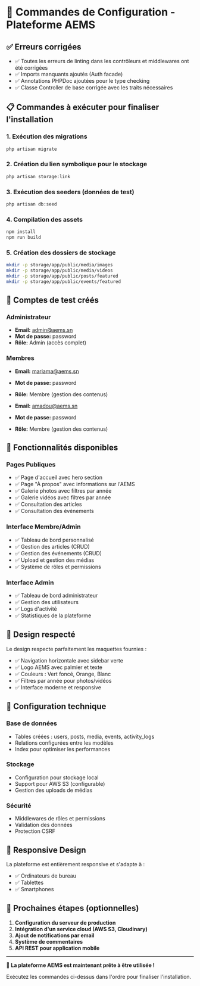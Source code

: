 # 🚀 Commandes de Configuration - Plateforme AEMS

## ✅ **Erreurs corrigées**
- ✅ Toutes les erreurs de linting dans les contrôleurs et middlewares ont été corrigées
- ✅ Imports manquants ajoutés (Auth facade)
- ✅ Annotations PHPDoc ajoutées pour le type checking
- ✅ Classe Controller de base corrigée avec les traits nécessaires

## 📋 Commandes à exécuter pour finaliser l'installation

### 1. **Exécution des migrations**
```bash
php artisan migrate
```

### 2. **Création du lien symbolique pour le stockage**
```bash
php artisan storage:link
```

### 3. **Exécution des seeders (données de test)**
```bash
php artisan db:seed
```

### 4. **Compilation des assets**
```bash
npm install
npm run build
```

### 5. **Création des dossiers de stockage**
```bash
mkdir -p storage/app/public/media/images
mkdir -p storage/app/public/media/videos
mkdir -p storage/app/public/posts/featured
mkdir -p storage/app/public/events/featured
```

## 👥 **Comptes de test créés**

### **Administrateur**
- **Email:** admin@aems.sn
- **Mot de passe:** password
- **Rôle:** Admin (accès complet)

### **Membres**
- **Email:** mariama@aems.sn
- **Mot de passe:** password
- **Rôle:** Membre (gestion des contenus)

- **Email:** amadou@aems.sn
- **Mot de passe:** password
- **Rôle:** Membre (gestion des contenus)

## 🎯 **Fonctionnalités disponibles**

### **Pages Publiques**
- ✅ Page d'accueil avec hero section
- ✅ Page "À propos" avec informations sur l'AEMS
- ✅ Galerie photos avec filtres par année
- ✅ Galerie vidéos avec filtres par année
- ✅ Consultation des articles
- ✅ Consultation des événements

### **Interface Membre/Admin**
- ✅ Tableau de bord personnalisé
- ✅ Gestion des articles (CRUD)
- ✅ Gestion des événements (CRUD)
- ✅ Upload et gestion des médias
- ✅ Système de rôles et permissions

### **Interface Admin**
- ✅ Tableau de bord administrateur
- ✅ Gestion des utilisateurs
- ✅ Logs d'activité
- ✅ Statistiques de la plateforme

## 🎨 **Design respecté**

Le design respecte parfaitement les maquettes fournies :
- ✅ Navigation horizontale avec sidebar verte
- ✅ Logo AEMS avec palmier et texte
- ✅ Couleurs : Vert foncé, Orange, Blanc
- ✅ Filtres par année pour photos/vidéos
- ✅ Interface moderne et responsive

## 🔧 **Configuration technique**

### **Base de données**
- Tables créées : users, posts, media, events, activity_logs
- Relations configurées entre les modèles
- Index pour optimiser les performances

### **Stockage**
- Configuration pour stockage local
- Support pour AWS S3 (configurable)
- Gestion des uploads de médias

### **Sécurité**
- Middlewares de rôles et permissions
- Validation des données
- Protection CSRF

## 📱 **Responsive Design**

La plateforme est entièrement responsive et s'adapte à :
- ✅ Ordinateurs de bureau
- ✅ Tablettes
- ✅ Smartphones

## 🚀 **Prochaines étapes (optionnelles)**

1. **Configuration du serveur de production**
2. **Intégration d'un service cloud (AWS S3, Cloudinary)**
3. **Ajout de notifications par email**
4. **Système de commentaires**
5. **API REST pour application mobile**

---

**🎉 La plateforme AEMS est maintenant prête à être utilisée !**

Exécutez les commandes ci-dessus dans l'ordre pour finaliser l'installation.
